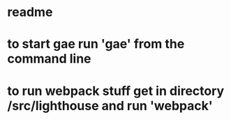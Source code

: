 # readme
# to start gae run 'gae' from the command line
# to run webpack stuff get in directory /src/lighthouse and run 'webpack'